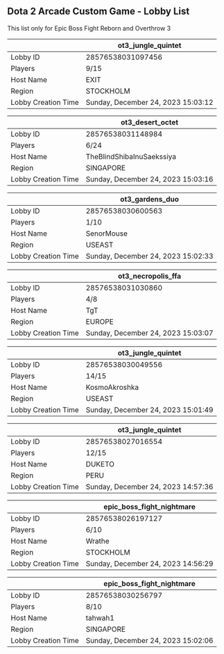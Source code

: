 ## Dota 2 Arcade Custom Game - Lobby List

This list only for Epic Boss Fight Reborn and Overthrow 3

|  | ot3_jungle_quintet |
| ------ | ------ |
| Lobby ID | 28576538031097456 |
| Players | 9/15 |
| Host Name | EXIT |
| Region | STOCKHOLM |
| Lobby Creation Time | Sunday, December 24, 2023 15:03:12 |


|  | ot3_desert_octet |
| ------ | ------ |
| Lobby ID | 28576538031148984 |
| Players | 6/24 |
| Host Name | TheBlindShibaInuSaekssiya |
| Region | SINGAPORE |
| Lobby Creation Time | Sunday, December 24, 2023 15:03:16 |


|  | ot3_gardens_duo |
| ------ | ------ |
| Lobby ID | 28576538030600563 |
| Players | 1/10 |
| Host Name | SenorMouse |
| Region | USEAST |
| Lobby Creation Time | Sunday, December 24, 2023 15:02:33 |


|  | ot3_necropolis_ffa |
| ------ | ------ |
| Lobby ID | 28576538031030860 |
| Players | 4/8 |
| Host Name | TgT |
| Region | EUROPE |
| Lobby Creation Time | Sunday, December 24, 2023 15:03:07 |


|  | ot3_jungle_quintet |
| ------ | ------ |
| Lobby ID | 28576538030049556 |
| Players | 14/15 |
| Host Name | KosmoAkroshka |
| Region | USEAST |
| Lobby Creation Time | Sunday, December 24, 2023 15:01:49 |


|  | ot3_jungle_quintet |
| ------ | ------ |
| Lobby ID | 28576538027016554 |
| Players | 12/15 |
| Host Name | DUKETO |
| Region | PERU |
| Lobby Creation Time | Sunday, December 24, 2023 14:57:36 |


|  | epic_boss_fight_nightmare |
| ------ | ------ |
| Lobby ID | 28576538026197127 |
| Players | 6/10 |
| Host Name | Wrathe |
| Region | STOCKHOLM |
| Lobby Creation Time | Sunday, December 24, 2023 14:56:29 |


|  | epic_boss_fight_nightmare |
| ------ | ------ |
| Lobby ID | 28576538030256797 |
| Players | 8/10 |
| Host Name | tahwah1 |
| Region | SINGAPORE |
| Lobby Creation Time | Sunday, December 24, 2023 15:02:06 |


